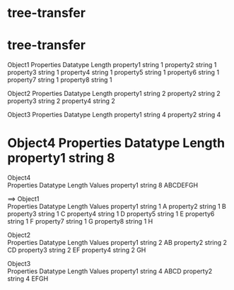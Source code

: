 # tree-transfer

# tree-transfer

Object1
    Properties    Datatype    Length
    property1     string      1
    property2     string      1
    property3     string      1
    property4     string      1
    property5     string      1
    property6     string      1
    property7     string      1
    property8     string      1
    
Object2
    Properties    Datatype    Length
    property1     string      2
    property2     string      2
    property3     string      2
    property4     string      2
    
Object3
    Properties    Datatype    Length
    property1     string      4
    property2     string      4
    
Object4
    Properties    Datatype    Length
    property1     string      8
==============================================================
Object4                
    Properties    Datatype    Length    Values
    property1     string      8         ABCDEFGH

==>
Object1                
    Properties    Datatype    Length    Values
    property1     string      1         A
    property2     string      1         B
    property3     string      1         C
    property4     string      1         D
    property5     string      1         E
    property6     string      1         F
    property7     string      1         G
    property8     string      1         H
                
Object2                
    Properties    Datatype    Length    Values
    property1     string      2         AB
    property2     string      2         CD
    property3     string      2         EF
    property4     string      2         GH
                
Object3                
    Properties    Datatype    Length    Values
    property1     string      4         ABCD
    property2     string      4         EFGH
